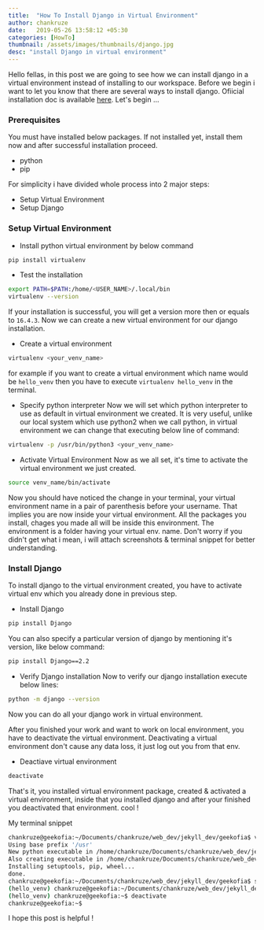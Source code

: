 ```yaml
---
title:  "How To Install Django in Virtual Environment"
author: chankruze
date:   2019-05-26 13:58:12 +05:30
categories: [HowTo]
thumbnail: /assets/images/thumbnails/django.jpg
desc: "install Django in virtual environment"
---
```

Hello fellas, in this post we are going to see how we can install django in a virtual environment instead of installing to our workspace.
Before we begin i want to let you know that there are several ways to install django. Ofiicial installation doc is available [here](https://docs.djangoproject.com/en/2.2/intro/install/). Let's begin ...

### Prerequisites
You must have installed below packages. If not installed yet, install them now and after successful installation proceed.
- python
- pip

For simplicity i have divided whole process into 2 major steps:
- Setup Virtual Environment
- Setup Django

### Setup Virtual Environment
- Install python virtual environment by below command
```bash
pip install virtualenv
```

- Test the installation
```bash
export PATH=$PATH:/home/<USER_NAME>/.local/bin
virtualenv --version
```
If your installation is successful, you will get a version more then or equals to `16.4.3`. Now we can create a new virtual environment for our django installation.

- Create a virtual environment
```bash
virtualenv <your_venv_name>
```
for example if you want to create a virtual environment which name would be `hello_venv` then you have to execute `virtualenv hello_venv` in the terminal.

- Specify python interpreter
Now we will set which python interpreter to use as default in virtual environment we created. It is very useful, unlike our local system which use python2 when we call python, in virtual environment we can change that executing below line of command:
```bash
virtualenv -p /usr/bin/python3 <your_venv_name>
```

- Activate Virtual Environment
Now as we all set, it's time to activate the virtual environment we just created.
```bash
source venv_name/bin/activate
```
Now you should have noticed the change in your terminal, your virtual environment name in a pair of parenthesis before your username. That implies you are now inside your virtual environment. All the packages you install, chages you made all will be inside this environment. The environment is a folder having your virtual env. name.
Don't worry if you didn't get what i mean, i will attach screenshots & terminal snippet for better understanding.

### Install Django
To install django to the virtual environment created, you have to activate virtual env which you already done in previous step.

- Install Django
```bash
pip install Django
```
You can also specify a particular version of django by mentioning it's version, like below command:
```bash
pip install Django==2.2
```

- Verify Django installation
Now to verify our django installation execute below lines:
```bash
python -m django --version
```

Now you can do all your django work in virtual environment.

After you finished your work and want to work on local environment, you have to deactivate the virtual environment. Deactivating a virtual environment don't cause any data loss, it just log out you from that env.

- Deactiave virtual environment
```bash
deactivate
```
That's it, you installed virtual environment package, created & activated a virtual environment, inside that you installed django and after your finished you deactivated that environment. cool !

My terminal snippet

```bash
chankruze@geekofia:~/Documents/chankruze/web_dev/jekyll_dev/geekofia$ virtualenv hello_venv
Using base prefix '/usr'
New python executable in /home/chankruze/Documents/chankruze/web_dev/jekyll_dev/geekofia/hello_venv/bin/python3
Also creating executable in /home/chankruze/Documents/chankruze/web_dev/jekyll_dev/geekofia/hello_venv/bin/python
Installing setuptools, pip, wheel...
done.
chankruze@geekofia:~/Documents/chankruze/web_dev/jekyll_dev/geekofia$ source hello_venv/bin/activate
(hello_venv) chankruze@geekofia:~/Documents/chankruze/web_dev/jekyll_dev/geekofia$ cd
(hello_venv) chankruze@geekofia:~$ deactivate 
chankruze@geekofia:~$
```

I hope this post is helpful !


